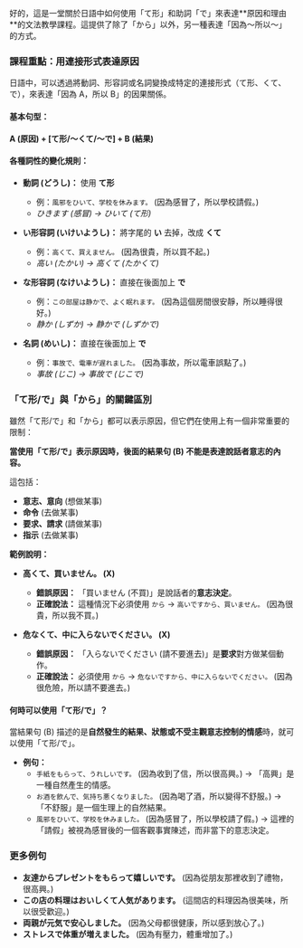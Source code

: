</br>
好的，這是一堂關於日語中如何使用「て形」和助詞「で」來表達**原因和理由**的文法教學課程。這提供了除了「から」以外，另一種表達「因為～所以～」的方式。

### **課程重點：用連接形式表達原因**

日語中，可以透過將動詞、形容詞或名詞變換成特定的連接形式（て形、くて、で），來表達「因為 A，所以 B」的因果關係。

#### **基本句型：**

**A (原因) + [て形/～くて/～で] + B (結果)**

#### **各種詞性的變化規則：**

*   **動詞 (どうし)：** 使用 **て形**
    *   例：`風邪をひいて、学校を休みます。` (因為感冒了，所以學校請假。)
    *   *ひきます (感冒) → ひいて (て形)*

*   **い形容詞 (いけいようし)：** 將字尾的 **い** 去掉，改成 **くて**
    *   例：`高くて、買えません。` (因為很貴，所以買不起。)
    *   *高い (たかい) → 高くて (たかくて)*

*   **な形容詞 (なけいようし)：** 直接在後面加上 **で**
    *   例：`この部屋は静かで、よく眠れます。` (因為這個房間很安靜，所以睡得很好。)
    *   *静か (しずか) → 静かで (しずかで)*

*   **名詞 (めいし)：** 直接在後面加上 **で**
    *   例：`事故で、電車が遅れました。` (因為事故，所以電車誤點了。)
    *   *事故 (じこ) → 事故で (じこで)*

### **「て形/で」與「から」的關鍵區別**

雖然「て形/で」和「から」都可以表示原因，但它們在使用上有一個非常重要的限制：

**當使用「て形/で」表示原因時，後面的結果句 (B) 不能是表達說話者意志的內容。**

這包括：
*   **意志、意向** (想做某事)
*   **命令** (去做某事)
*   **要求、請求** (請做某事)
*   **指示** (去做某事)

**範例說明：**

*   **高くて、買いません。 (X)**
    *   **錯誤原因：** 「買いません (不買)」是說話者的**意志決定**。
    *   **正確說法：** 這種情況下必須使用 `から` → `高いですから、買いません。` (因為很貴，所以我不買。)

*   **危なくて、中に入らないでください。 (X)**
    *   **錯誤原因：** 「入らないでください (請不要進去)」是**要求**對方做某個動作。
    *   **正確說法：** 必須使用 `から` → `危ないですから、中に入らないでください。` (因為很危險，所以請不要進去。)

#### **何時可以使用「て形/で」？**

當結果句 (B) 描述的是**自然發生的結果、狀態或不受主觀意志控制的情感**時，就可以使用「て形/で」。

*   **例句：**
    *   `手紙をもらって、うれしいです。` (因為收到了信，所以很高興。) -> 「高興」是一種自然產生的情感。
    *   `お酒を飲んで、気持ち悪くなりました。` (因為喝了酒，所以變得不舒服。) -> 「不舒服」是一個生理上的自然結果。
    *   `風邪をひいて、学校を休みました。` (因為感冒了，所以學校請了假。) -> 這裡的「請假」被視為感冒後的一個客觀事實陳述，而非當下的意志決定。

### **更多例句**

*   **友達からプレゼントをもらって嬉しいです。** (因為從朋友那裡收到了禮物，很高興。)
*   **この店の料理はおいしくて人気があります。** (這間店的料理因為很美味，所以很受歡迎。)
*   **両親が元気で安心しました。** (因為父母都很健康，所以感到放心了。)
*   **ストレスで体重が増えました。** (因為有壓力，體重增加了。)    
</br>

